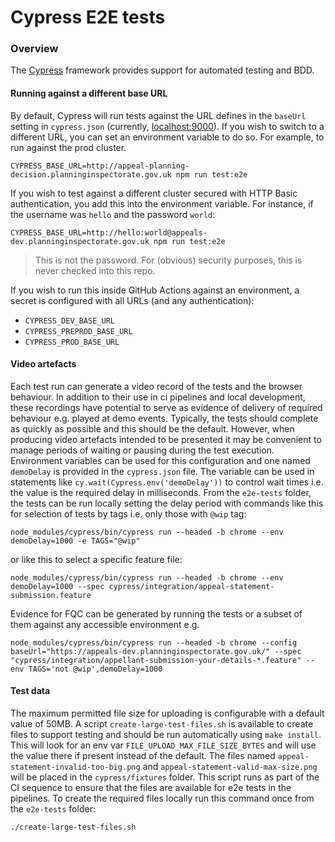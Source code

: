 # Cypress E2E tests

### Overview

The [Cypress](https://docs.cypress.io/guides/overview/why-cypress.html#In-a-nutshell) framework provides support 
for automated testing and BDD. 

#### Running against a different base URL

By default, Cypress will run tests against the URL defines in the `baseUrl` setting in `cypress.json` (currently,
[localhost:9000](http://localhost:9000)). If you wish to switch to a different URL, you can set an environment
variable to do so. For example, to run against the prod cluster.

```shell
CYPRESS_BASE_URL=http://appeal-planning-decision.planninginspectorate.gov.uk npm run test:e2e
```

If you wish to test against a different cluster secured with HTTP Basic authentication, you add this into the
environment variable. For instance, if the username was `hello` and the password `world`:

```shell
CYPRESS_BASE_URL=http://hello:world@appeals-dev.planninginspectorate.gov.uk npm run test:e2e
```

> This is not the password. For (obvious) security purposes, this is never checked into this repo.

If you wish to run this inside GitHub Actions against an environment, a secret is configured with all URLs (and
any authentication):
 - `CYPRESS_DEV_BASE_URL`
 - `CYPRESS_PREPROD_BASE_URL`
 - `CYPRESS_PROD_BASE_URL`

#### Video artefacts

Each test run can generate a video record of the tests and the browser behaviour. In addition to their use in 
ci pipelines and local development, these recordings have potential to serve as evidence of delivery of required 
behaviour e.g. played at demo events. Typically, the tests should complete as quickly as possible and this should be 
the default. However, when producing video artefacts intended to be presented it may be convenient to manage periods 
of waiting or pausing during the test execution. Environment variables can be used for this configuration and one 
named `demoDelay` is provided in the `cypress.json` file. The variable can be used in statements 
like `cy.wait(Cypress.env('demoDelay'))` to control wait times i.e. the value is the required delay in milliseconds.
From the `e2e-tests` folder, the tests can be run locally setting the delay period with commands like this for 
selection of tests by tags i.e. only those with `@wip` tag:
```
node_modules/cypress/bin/cypress run --headed -b chrome --env demoDelay=1000 -e TAGS="@wip"
```
or like this to select a specific feature file:
```
node_modules/cypress/bin/cypress run --headed -b chrome --env demoDelay=1000 --spec cypress/integration/appeal-statement-submission.feature
```

Evidence for FQC can be generated by running the tests or a subset of them against any accessible environment e.g.
```
node_modules/cypress/bin/cypress run --headed -b chrome --config baseUrl="https://appeals-dev.planninginspectorate.gov.uk/" --spec "cypress/integration/appellant-submission-your-details-*.feature" --env TAGS='not @wip',demoDelay=1000
```


#### Test data

The maximum permitted file size for uploading is configurable with a default value of 50MB. 
A script `create-large-test-files.sh` is available to create files to support testing and should be run automatically 
using `make install`. This will look for an env var `FILE_UPLOAD_MAX_FILE_SIZE_BYTES` and will use the value there if present instead of the default.
The files named `appeal-statement-invalid-too-big.png` and `appeal-statement-valid-max-size.png` will be placed in 
the `cypress/fixtures` folder. This script runs as part of the CI sequence to ensure that the files are available 
for e2e tests in the pipelines. To create the required files locally run this command once from the `e2e-tests` folder:
````
./create-large-test-files.sh
````
